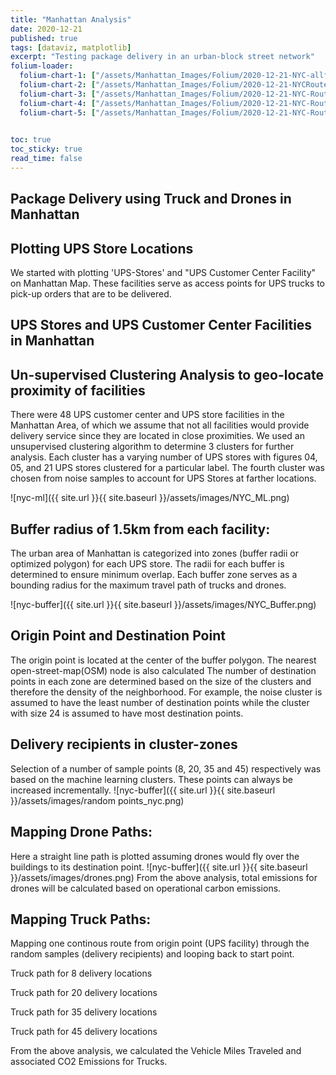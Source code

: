 ```yaml
---
title: "Manhattan Analysis"
date: 2020-12-21
published: true
tags: [dataviz, matplotlib]
excerpt: "Testing package delivery in an urban-block street network"
folium-loader:
  folium-chart-1: ["/assets/Manhattan_Images/Folium/2020-12-21-NYC-allfacility.html", "400"] # second argument is the height
  folium-chart-2: ["/assets/Manhattan_Images/Folium/2020-12-21-NYCRoute-Folium8.html", "400"] # second argument is the height
  folium-chart-3: ["/assets/Manhattan_Images/Folium/2020-12-21-NYC-Route-Folium20.html", "400"] # second argument is the height
  folium-chart-4: ["/assets/Manhattan_Images/Folium/2020-12-21-NYC-Route-Folium35.html", "400"] # second argument is the height
  folium-chart-5: ["/assets/Manhattan_Images/Folium/2020-12-21-NYC-Route-Folium45.html", "400"] # second argument is the height
  

toc: true
toc_sticky: true
read_time: false
---
```

## Package Delivery using Truck and Drones in Manhattan
## Plotting UPS Store Locations

We started with plotting 'UPS-Stores' and "UPS Customer Center Facility" on Manhattan Map. These facilities serve as access points for UPS trucks to pick-up orders that are to be delivered.

## UPS Stores and UPS Customer Center Facilities in Manhattan

<div id="folium-chart-1"></div>

## Un-supervised Clustering Analysis to geo-locate proximity of facilities
There were 48 UPS customer center and UPS store facilities in the Manhattan Area, of which we assume that not all facilities would provide delivery service since they are located in close proximities. We used an unsupervised clustering algorithm to determine 3 clusters for further analysis. Each cluster has a varying number of UPS stores with figures 04, 05, and 21 UPS stores clustered for a particular label. The fourth cluster was chosen from noise samples to account for UPS Stores at farther locations.
 

![nyc-ml]({{ site.url }}{{ site.baseurl }}/assets/images/NYC_ML.png)

## Buffer radius of 1.5km from each facility: 
The urban area of Manhattan is categorized into zones (buffer radii or optimized polygon) for each UPS store. The radii for each buffer is determined to ensure minimum overlap. Each buffer zone serves as a bounding radius for the maximum travel path of trucks and drones.

![nyc-buffer]({{ site.url }}{{ site.baseurl }}/assets/images/NYC_Buffer.png)

## Origin Point and Destination Point
The origin point is located at the center of the buffer polygon. The nearest open-street-map(OSM) node is also calculated
The number of destination points in each zone are determined based on the size of the clusters and therefore the density of the neighborhood. For example, the noise cluster is assumed to have the least number of destination points while the cluster with size 24 is assumed to have most destination points.

## Delivery recipients in cluster-zones 
Selection of a number of sample points (8, 20, 35 and 45) respectively was based on the machine learning clusters. These points can always be increased incrementally.
![nyc-buffer]({{ site.url }}{{ site.baseurl }}/assets/images/random points_nyc.png)

## Mapping Drone Paths:
Here a straight line path is plotted assuming drones would fly over the buildings to its destination point. 
![nyc-buffer]({{ site.url }}{{ site.baseurl }}/assets/images/drones.png)
From the above analysis, total emissions for drones will be calculated based on operational carbon emissions. 

## Mapping Truck Paths:
Mapping one continous route from origin point (UPS facility) through the random samples (delivery recipients) and looping back to start point. 

Truck path for 8 delivery locations
<div id="folium-chart-2"></div>

Truck path for 20 delivery locations
<div id="folium-chart-3"></div>

Truck path for 35 delivery locations
<div id="folium-chart-4"></div>

Truck path for 45 delivery locations
<div id="folium-chart-5"></div>

From the above analysis, we calculated the Vehicle Miles Traveled and associated CO2 Emissions for Trucks.



